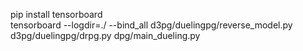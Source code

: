 pip install tensorboard   
tensorboard --logdir=./ --bind_all
d3pg/duelingpg/reverse_model.py
d3pg/duelingpg/drpg.py
dpg/main_dueling.py